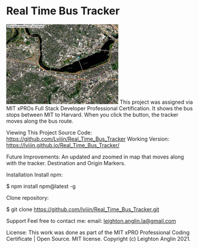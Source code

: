 # Real Time Bus Tracker
<img src="map.JPG" width="300" />
This project was assigned via MIT xPROs Full Stack Developer Professional Certification. It shows the bus stops between MIT to Harvard. When you click the button, the tracker moves along the bus route.

Viewing This Project
Source Code: https://github.com/Lviiin/Real_Time_Bus_Tracker
Working Version: https://lviiin.github.io/Real_Time_Bus_Tracker/

Future Improvements: 
An updated and zoomed in map that moves along with the tracker. Destination and Origin Markers.

Installation
Install npm:

$ npm install npm@latest -g

Clone repository:

$ git clone https://github.com/lviiin/Real_Time_Bus_Tracker.git

Support
Feel free to contact me:
email: leighton.anglin.la@gmail.com

License:
This work was done as part of the MIT xPRO Professional Coding Certificate | 
Open Source. MIT license.
Copyright (c) Leighton Anglin 2021.
